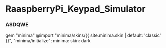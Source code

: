 # RaaspberryPi_Keypad_Simulator

### ASDQWE ###

gem "minima"
@import
  "minima/skins/{{ site.minima.skin | default: 'classic' }}",
  "minima/initialize";
  minima:
  skin: dark
